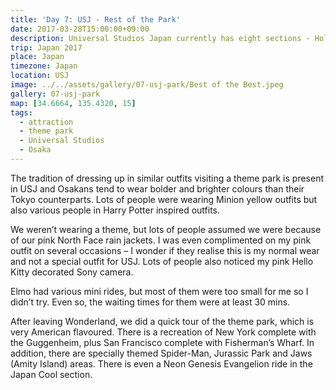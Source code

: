 ```yaml
---
title: 'Day 7: USJ - Rest of the Park'
date: 2017-03-28T15:00:00+09:00
description: Universal Studios Japan currently has eight sections - Hollywood, New York, San Francisco, Jurassic Park, Waterworld, Amity Village, Universal Wonderland and The Wizarding World of Harry Potter.
trip: Japan 2017
place: Japan
timezone: Japan
location: USJ
image: ../../assets/gallery/07-usj-park/Best of the Best.jpeg
gallery: 07-usj-park
map: [34.6664, 135.4320, 15]
tags:
  - attraction
  - theme park
  - Universal Studios
  - Osaka
---
```


The tradition of dressing up in similar outfits visiting a theme park is present in USJ and Osakans tend to wear bolder and brighter colours than their Tokyo counterparts. Lots of people were wearing Minion yellow outfits but also various people in Harry Potter inspired outfits.

We weren’t wearing a theme, but lots of people assumed we were because of our pink North Face rain jackets. I was even complimented on my pink outfit on several occasions – I wonder if they realise this is my normal wear and not a special outfit for USJ. Lots of people also noticed my pink Hello Kitty decorated Sony camera.

Elmo had various mini rides, but most of them were too small for me so I didn’t try. Even so, the waiting times for them were at least 30 mins.

After leaving Wonderland, we did a quick tour of the theme park, which is very American flavoured. There is a recreation of New York complete with the Guggenheim, plus San Francisco complete with Fisherman’s Wharf. In addition, there are specially themed Spider-Man, Jurassic Park and Jaws (Amity Island) areas. There is even a Neon Genesis Evangelion ride in the Japan Cool section.
